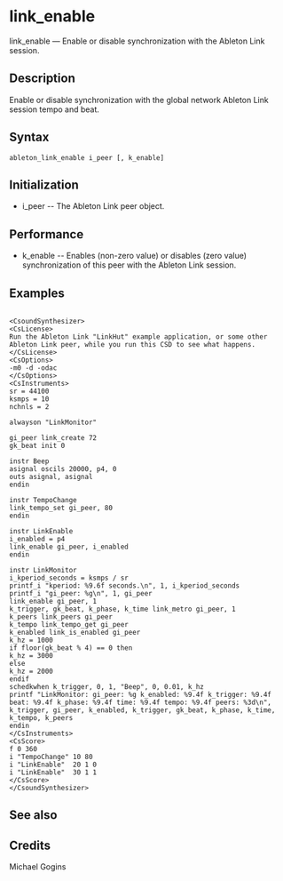 # link_enable


link_enable — Enable or disable synchronization with the Ableton Link session.


## Description


Enable or disable synchronization with the global network Ableton Link session tempo and beat.

## Syntax


```csound
ableton_link_enable i_peer [, k_enable]

```

## Initialization

* i_peer -- The Ableton Link peer object.

## Performance

* k_enable -- Enables (non-zero value) or disables (zero value) synchronization of this peer with the Ableton Link session.

## Examples

```csound

<CsoundSynthesizer>
<CsLicense>
Run the Ableton Link "LinkHut" example application, or some other 
Ableton Link peer, while you run this CSD to see what happens.
</CsLicense>
<CsOptions>
-m0 -d -odac 
</CsOptions>
<CsInstruments>
sr = 44100
ksmps = 10
nchnls = 2

alwayson "LinkMonitor"

gi_peer link_create 72
gk_beat init 0

instr Beep
asignal oscils 20000, p4, 0
outs asignal, asignal
endin

instr TempoChange
link_tempo_set gi_peer, 80
endin

instr LinkEnable
i_enabled = p4
link_enable gi_peer, i_enabled
endin

instr LinkMonitor
i_kperiod_seconds = ksmps / sr
printf_i "kperiod: %9.6f seconds.\n", 1, i_kperiod_seconds
printf_i "gi_peer: %g\n", 1, gi_peer
link_enable gi_peer, 1
k_trigger, gk_beat, k_phase, k_time link_metro gi_peer, 1
k_peers link_peers gi_peer
k_tempo link_tempo_get gi_peer
k_enabled link_is_enabled gi_peer
k_hz = 1000
if floor(gk_beat % 4) == 0 then
k_hz = 3000
else
k_hz = 2000
endif
schedkwhen k_trigger, 0, 1, "Beep", 0, 0.01, k_hz
printf "LinkMonitor: gi_peer: %g k_enabled: %9.4f k_trigger: %9.4f beat: %9.4f k_phase: %9.4f time: %9.4f tempo: %9.4f peers: %3d\n", k_trigger, gi_peer, k_enabled, k_trigger, gk_beat, k_phase, k_time, k_tempo, k_peers
endin
</CsInstruments>
<CsScore>
f 0 360
i "TempoChange" 10 80
i "LinkEnable"  20 1 0
i "LinkEnable"  30 1 1
</CsScore>
</CsoundSynthesizer>
```


## See also


## Credits

Michael Gogins
